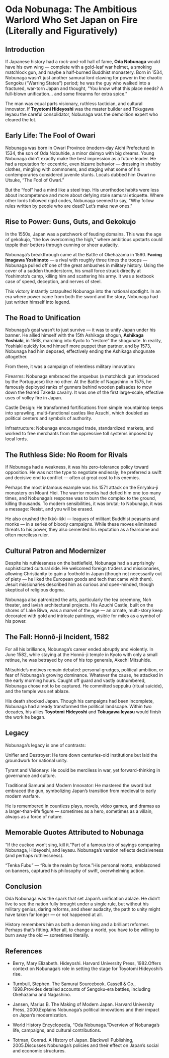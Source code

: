 # Oda Nobunaga: The Ambitious Warlord Who Set Japan on Fire (Literally and Figuratively)

## Introduction

If Japanese history had a rock-and-roll hall of fame, **Oda Nobunaga** would have his own wing — complete with a gold-leaf war helmet, a smoking matchlock gun, and maybe a half-burned Buddhist monastery. Born in 1534, Nobunaga wasn’t just another samurai lord clawing for power in the chaotic Sengoku (“Warring States”) period; he was the guy who walked into a fractured, war-torn Japan and thought, "You know what this place needs? A full-blown unification… and some firearms for extra spice."

The man was equal parts visionary, ruthless tactician, and cultural innovator. If **Toyotomi Hideyoshi** was the master builder and Tokugawa Ieyasu the careful consolidator, Nobunaga was the demolition expert who cleared the lot.

## Early Life: The Fool of Owari

Nobunaga was born in Owari Province (modern-day Aichi Prefecture) in 1534, the son of Oda Nobuhide, a minor daimyo with big dreams. Young Nobunaga didn’t exactly make the best impression as a future leader. He had a reputation for eccentric, even bizarre behavior — dressing in shabby clothes, mingling with commoners, and staging what some of his contemporaries considered juvenile stunts. Locals dubbed him Owari no Utsuke, “The Fool of Owari.”

But the “fool” had a mind like a steel trap. His unorthodox habits were less about incompetence and more about defying stale samurai etiquette. Where other lords followed rigid codes, Nobunaga seemed to say, "Why follow rules written by people who are dead? Let’s make new ones."

## Rise to Power: Guns, Guts, and Gekokujo

In the 1550s, Japan was a patchwork of feuding domains. This was the age of gekokujo, “the low overcoming the high,” where ambitious upstarts could topple their betters through cunning or sheer audacity.

Nobunaga’s breakthrough came at the Battle of Okehazama in 1560. **Facing Imagawa Yoshimoto** — a rival with roughly three times the troops — Nobunaga pulled off one of the great ambushes in military history. Using the cover of a sudden thunderstorm, his small force struck directly at Yoshimoto’s camp, killing him and scattering his army. It was a textbook case of speed, deception, and nerves of steel.

This victory instantly catapulted Nobunaga into the national spotlight. In an era where power came from both the sword and the story, Nobunaga had just written himself into legend.

## The Road to Unification

Nobunaga’s goal wasn’t to just survive — it was to unify Japan under his banner. He allied himself with the 15th Ashikaga shogun, **Ashikaga Yoshiaki**, in 1568, marching into Kyoto to “restore” the shogunate. In reality, Yoshiaki quickly found himself more puppet than partner, and by 1573, Nobunaga had him deposed, effectively ending the Ashikaga shogunate altogether.

From there, it was a campaign of relentless military innovation:

Firearms: Nobunaga embraced the arquebus (a matchlock gun introduced by the Portuguese) like no other. At the Battle of Nagashino in 1575, he famously deployed ranks of gunners behind wooden palisades to mow down the feared Takeda cavalry. It was one of the first large-scale, effective uses of volley fire in Japan.

Castle Design: He transformed fortifications from simple mountaintop keeps into sprawling, multi-functional castles like Azuchi, which doubled as political centers and symbols of authority.

Infrastructure: Nobunaga encouraged trade, standardized markets, and worked to free merchants from the oppressive toll systems imposed by local lords.

## The Ruthless Side: No Room for Rivals

If Nobunaga had a weakness, it was his zero-tolerance policy toward opposition. He was not the type to negotiate endlessly; he preferred a swift and decisive end to conflict — often at great cost to his enemies.

Perhaps the most infamous example was his 1571 attack on the Enryaku-ji monastery on Mount Hiei. The warrior monks had defied him one too many times, and Nobunaga’s response was to burn the complex to the ground, killing thousands. To modern sensibilities, it was brutal; to Nobunaga, it was a message: Resist, and you will be erased.

He also crushed the Ikkō-ikki — leagues of militant Buddhist peasants and monks — in a series of bloody campaigns. While these moves eliminated threats to his power, they also cemented his reputation as a fearsome and often merciless ruler.

## Cultural Patron and Modernizer

Despite his ruthlessness on the battlefield, Nobunaga had a surprisingly sophisticated cultural side. He welcomed foreign traders and missionaries, allowing Christianity to gain a foothold in Japan (though not necessarily out of piety — he liked the European goods and tech that came with them). Jesuit missionaries described him as curious and open-minded, though skeptical of religious dogma.

Nobunaga also patronized the arts, particularly the tea ceremony, Noh theater, and lavish architectural projects. His Azuchi Castle, built on the shores of Lake Biwa, was a marvel of the age — an ornate, multi-story keep decorated with gold and intricate paintings, visible for miles as a symbol of his power.

## The Fall: Honnō-ji Incident, 1582

For all his brilliance, Nobunaga’s career ended abruptly and violently. In June 1582, while staying at the Honnō-ji temple in Kyoto with only a small retinue, he was betrayed by one of his top generals, Akechi Mitsuhide.

Mitsuhide’s motives remain debated: personal grudges, political ambition, or fear of Nobunaga’s growing dominance. Whatever the cause, he attacked in the early morning hours. Caught off guard and vastly outnumbered, Nobunaga chose not to be captured. He committed seppuku (ritual suicide), and the temple was set ablaze.

His death shocked Japan. Though his campaigns had been incomplete, Nobunaga had already transformed the political landscape. Within two decades, his allies **Toyotomi Hideyoshi** and **Tokugawa Ieyasu** would finish the work he began.

## Legacy

Nobunaga’s legacy is one of contrasts:

Unifier and Destroyer: He tore down centuries-old institutions but laid the groundwork for national unity.

Tyrant and Visionary: He could be merciless in war, yet forward-thinking in governance and culture.

Traditional Samurai and Modern Innovator: He mastered the sword but embraced the gun, symbolizing Japan’s transition from medieval to early modern warfare.

He is remembered in countless plays, novels, video games, and dramas as a larger-than-life figure — sometimes as a hero, sometimes as a villain, always as a force of nature.

## Memorable Quotes Attributed to Nobunaga

“If the cuckoo won’t sing, kill it.”Part of a famous trio of sayings comparing Nobunaga, Hideyoshi, and Ieyasu. Nobunaga’s version reflects decisiveness (and perhaps ruthlessness).

“Tenka Fubu” — “Rule the realm by force.”His personal motto, emblazoned on banners, captured his philosophy of swift, overwhelming action.

## Conclusion

Oda Nobunaga was the spark that set Japan’s unification ablaze. He didn’t live to see the nation fully brought under a single rule, but without his military genius, daring reforms, and sheer audacity, the path to unity might have taken far longer — or not happened at all.

History remembers him as both a demon king and a brilliant reformer. Perhaps that’s fitting. After all, to change a world, you have to be willing to burn away the old — sometimes literally.

## References

- Berry, Mary Elizabeth. Hideyoshi. Harvard University Press, 1982.Offers context on Nobunaga’s role in setting the stage for Toyotomi Hideyoshi’s rise.

- Turnbull, Stephen. The Samurai Sourcebook. Cassell & Co., 1998.Provides detailed accounts of Sengoku-era battles, including Okehazama and Nagashino.

- Jansen, Marius B. The Making of Modern Japan. Harvard University Press, 2000.Explains Nobunaga’s political innovations and their impact on Japan’s modernization.

- World History Encyclopedia, “Oda Nobunaga.”Overview of Nobunaga’s life, campaigns, and cultural contributions.

- Totman, Conrad. A History of Japan. Blackwell Publishing, 2005.Discusses Nobunaga’s policies and their effect on Japan’s social and economic structures.